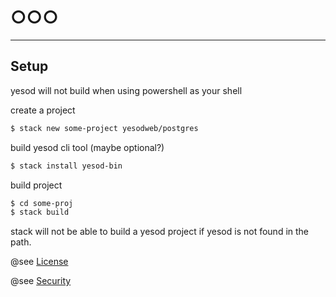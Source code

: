# ○○○ #

----------------------------------------------------------------------

## Setup ##

yesod will not build when using powershell as your shell

create a project

```sh
$ stack new some-project yesodweb/postgres
```

build yesod cli tool (maybe optional?)

```sh
$ stack install yesod-bin
```

build project
```sh
$ cd some-proj
$ stack build
```

stack will not be able to build a yesod project if yesod is not found in the path.

@see [License](./dev/LICENSE.md)

@see [Security](./dev/SECURITY.md)
